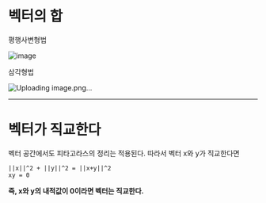 # 벡터의 합



평행사변형법



![image](https://user-images.githubusercontent.com/89879599/149307497-5e881f4c-9555-4945-9f2b-4f1178ef97d0.png)



삼각형법



![Uploading image.png…]()



-------------------------------



# 벡터가 직교한다



벡터 공간에서도 피타고라스의 정리는 적용된다. 따라서 벡터 x와 y가 직교한다면 



    ||x||^2 + ||y||^2 = ||x+y||^2
    xy = 0
  
  
  
**즉, x와 y의 내적값이 0이라면 벡터는 직교한다.**
